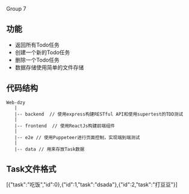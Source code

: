 Group 7

## 功能

- 返回所有Todo任务
- 创建一个新的Todo任务
- 删除一个Todo任务
- 数据存储使用简单的文件存储

## 代码结构
    Web-dzy
       |
       |-- backend  // 使用express构建RESTful API和使用supertest的TDD测试
       |
       |-- frontend  // 使用ReactJs构建前端组件
       |
       |-- e2e // 使用Puppeteer进行页面控制，实现端到端测试
       |
       |-- data // 用来存放Task数据
   
## Task文件格式

[{"task":"吃饭","id":0},{"id":1,"task":"dsada"},{"id":2,"task":"打豆豆"}]
